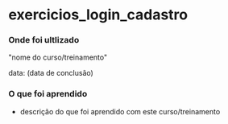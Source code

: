 # exercicios_login_cadastro

### Onde foi ultlizado

"nome do curso/treinamento"

data: (data de conclusão)

### O que foi aprendido

- descrição do que foi aprendido com este curso/treinamento
